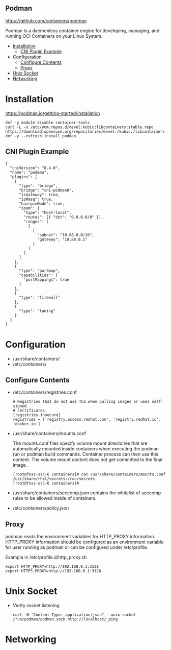 Podman
---

https://github.com/containers/podman

Podman is a daemonless container engine for developing, managing, and running OCI Containers on your Linux System. 

- [Installation](#installation)
  - [CNI Plugin Example](#cni-plugin-example)
- [Configuration](#configuration)
  - [Configure Contents](#configure-contents)
  - [Proxy](#proxy)
- [Unix Socket](#unix-socket)
- [Networking](#networking)

# Installation
https://podman.io/getting-started/installation

```
dnf -y module disable container-tools
curl -L -o /etc/yum.repos.d/devel:kubic:libcontainers:stable.repo https://download.opensuse.org/repositories/devel:/kubic:/libcontainers:/stable/CentOS_8/devel:kubic:libcontainers:stable.repo
dnf -y --refresh install podman
```

## CNI Plugin Example
```
{
  "cniVersion": "0.4.0",
  "name": "podman",
  "plugins": [
    {
      "type": "bridge",
      "bridge": "cni-podman0",
      "isGateway": true,
      "ipMasq": true,
      "hairpinMode": true,
      "ipam": {
        "type": "host-local",
        "routes": [{ "dst": "0.0.0.0/0" }],
        "ranges": [
          [
            {
              "subnet": "10.88.0.0/16",
              "gateway": "10.88.0.1"
            }
          ]
        ]
      }
    },
    {
      "type": "portmap",
      "capabilities": {
        "portMappings": true
      }
    },
    {
      "type": "firewall"
    },
    {
      "type": "tuning"
    }
  ]
}
```

# Configuration
* /usr/share/containers/
* /etc/containers/

## Configure Contents
* /etc/containers/registries.conf
  ```
  # Registries that do not use TLS when pulling images or uses self-signed
  # certificates.
  [registries.insecure]
  registries = ['registry.access.redhat.com', 'registry.redhat.io', 'docker.io']
  ```

* /usr/share/containers/mounts.conf
  
  The mounts.conf files specify volume mount directories that are automatically mounted inside containers when executing the podman run or podman build commands. Container process can then use this content. The volume mount content does not get committed to the final image.

  ```
  [root@foss-ssc-6 containers]# cat /usr/share/containers/mounts.conf
  /usr/share/rhel/secrets:/run/secrets
  [root@foss-ssc-6 containers]#
  ```
  
* /usr/share/containers/seccomp.json
  contains the whitelist of seccomp rules to be allowed inside of containers.

* /etc/containers/policy.json
  
## Proxy
podman reads the environment variables for HTTP_PROXY information. HTTP_PROXY information should be configured as an environment variable for user running as podman or can be configured under /etc/profile.

Example in /etc/profile.d/http_proxy.sh
```
export HTTP_PROXY=http://192.168.0.1:3128
export HTTPS_PROXY=http://192.168.0.1:3128
```

# Unix Socket

* Verify socket listening
  ```
  curl -H "Content-Type: application/json" --unix-socket /run/podman/podman.sock http://localhost/_ping
  ```

# Networking
